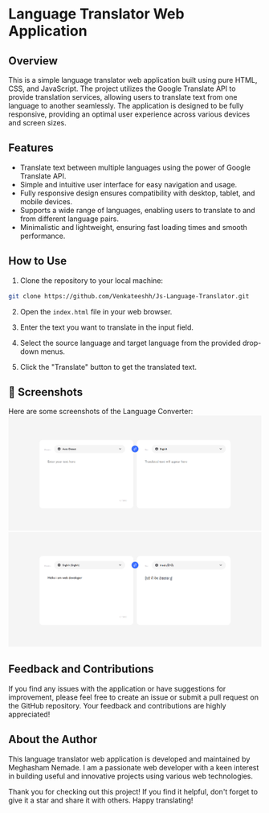 # Language Translator Web Application


## Overview

This is a simple language translator web application built using pure HTML, CSS, and JavaScript. The project utilizes the Google Translate API to provide translation services, allowing users to translate text from one language to another seamlessly. The application is designed to be fully responsive, providing an optimal user experience across various devices and screen sizes.

## Features

- Translate text between multiple languages using the power of Google Translate API.
- Simple and intuitive user interface for easy navigation and usage.
- Fully responsive design ensures compatibility with desktop, tablet, and mobile devices.
- Supports a wide range of languages, enabling users to translate to and from different language pairs.
- Minimalistic and lightweight, ensuring fast loading times and smooth performance.

## How to Use

1. Clone the repository to your local machine:

```bash
git clone https://github.com/Venkateeshh/Js-Language-Translator.git
```

2. Open the `index.html` file in your web browser.

3. Enter the text you want to translate in the input field.

4. Select the source language and target language from the provided drop-down menus.

5. Click the "Translate" button to get the translated text.

📸 Screenshots
-------------
Here are some screenshots of the Language Converter:
![App Screenshot](images/scr1.png)
![App Screenshot](images/scr2.png)

## Feedback and Contributions

If you find any issues with the application or have suggestions for improvement, please feel free to create an issue or submit a pull request on the GitHub repository. Your feedback and contributions are highly appreciated!

## About the Author

This language translator web application is developed and maintained by Meghasham Nemade. I am a passionate web developer with a keen interest in building useful and innovative projects using various web technologies.

Thank you for checking out this project! If you find it helpful, don't forget to give it a star and share it with others. Happy translating!
